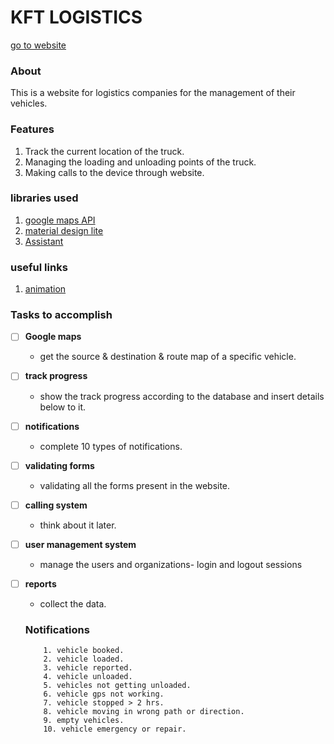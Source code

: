 # KFT LOGISTICS
[go to website](http://www.kft.cu.cc)

### About
This is a website for logistics companies for the management of their vehicles.

### Features
1. Track the current location of the truck.
2. Managing the loading and unloading points of the truck.
3. Making calls to the device through website.

  
### libraries used
1. [google maps API](https://developers.google.com/maps/)
2. [material design lite](https://getmdl.io)
3. [Assistant](https://api.ai/)

### useful links
1. [animation](https://webdesign.tutsplus.com/articles/css3-transitions-and-transforms-from-scratch--webdesign-4975)


### Tasks to accomplish
- [ ] **Google maps**
   * get the source & destination & route map of a specific vehicle.

- [ ] **track progress**
   * show the track progress according to the database and insert details below to it.

- [ ] **notifications**
   * complete 10 types of notifications.
   
- [ ] **validating forms**
   * validating all the forms present in the website.

- [ ] **calling system**
   * think about it later.
   
- [ ] **user management system**
   * manage the users and organizations- login and logout sessions
   
- [ ] **reports**
   * collect the data.
   
   ### Notifications
  
   ``` 
       1. vehicle booked.
       2. vehicle loaded.
       3. vehicle reported.
       4. vehicle unloaded.
       5. vehicles not getting unloaded.
       6. vehicle gps not working.
       7. vehicle stopped > 2 hrs.
       8. vehicle moving in wrong path or direction.
       9. empty vehicles.
       10. vehicle emergency or repair.
    ```
   


